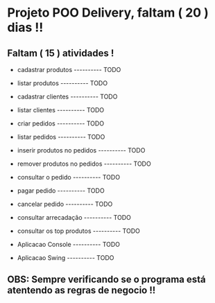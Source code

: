 # Projeto POO Delivery, faltam ( 20 ) dias !!

<h2>Faltam ( 15 ) atividades !</h2>

- cadastrar produtos        ----------  TODO
- listar produtos         ----------  TODO

- cadastrar clientes        ----------  TODO
- listar clientes         ----------  TODO

- criar pedidos        ----------  TODO
- listar pedidos        ----------  TODO

- inserir produtos no pedidos        ----------  TODO        
- remover produtos no pedidos        ----------  TODO

- consultar o pedido        ----------  TODO
- pagar pedido        ----------  TODO
- cancelar pedido        ----------  TODO
- consultar arrecadação        ----------  TODO
- consultar os top produtos        ----------  TODO

- Aplicacao Console        ----------  TODO
- Aplicacao Swing        ----------  TODO

<h2> OBS: Sempre verificando se o programa está atentendo as regras de negocio !! </h2>

